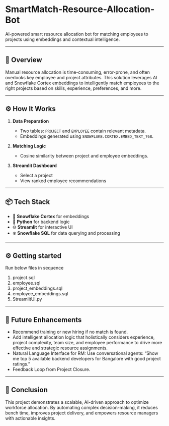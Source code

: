 # SmartMatch-Resource-Allocation-Bot
AI-powered smart resource allocation bot for matching employees to projects using embeddings and contextual intelligence.

---

## 🚀 Overview

Manual resource allocation is time-consuming, error-prone, and often overlooks key employee and project attributes. This solution leverages AI and Snowflake Cortex embeddings to intelligently match employees to the right projects based on skills, experience, preferences, and more.

---

## ⚙️ How It Works

1. **Data Preparation**
   - Two tables: `PROJECT` and `EMPLOYEE` contain relevant metadata.
   - Embeddings generated using `SNOWFLAKE.CORTEX.EMBED_TEXT_768`.

2. **Matching Logic**
   - Cosine similarity between project and employee embeddings.

3. **Streamlit Dashboard**
   - Select a project
   - View ranked employee recommendations

---

## 📦 Tech Stack

- 🧠 **Snowflake Cortex** for embeddings
- 🐍 **Python** for backend logic
- 🌐 **Streamlit** for interactive UI
- ❄️ **Snowflake SQL** for data querying and processing

---

## ⚙️ Getting started

Run below files in sequence
1. project.sql
2. employee.sql
3. project_embeddings.sql
4. employee_embeddings.sql
5. StreamlitUI.py
     
---

## 📌 Future Enhancements

- Recommend training or new hiring if no match is found.
- Add intelligent allocation logic that holistically considers experience, project complexity, team size, and employee performance to drive more effective and strategic resource assignments.
- Natural Language Interface for RM: Use conversational agents:  “Show me top 5 available backend developers for Bangalore with good project ratings.”
- Feedback Loop from Project Closure.

---

## 🏁 Conclusion

This project demonstrates a scalable, AI-driven approach to optimize workforce allocation. By automating complex decision-making, it reduces bench time, improves project delivery, and empowers resource managers with actionable insights.


